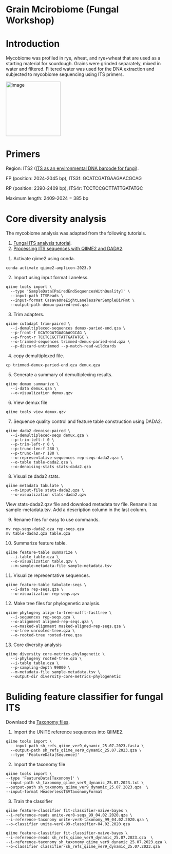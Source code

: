 # Grain Mcirobiome (Fungal Workshop)

# Introduction
Mycobiome was profiled in rye, wheat, and rye+wheat that are used as a starting material for sourdough. Grains were grinded separately, mixed in water and filtered. Filtered water was used for the DNA extraction and subjected to mycobiome sequencing using ITS primers.

<img width="170" alt="image" src="https://github.com/vetrabindra01/YorkCollege-Grain-Mcirobiome-Fungal-Workshop/assets/97687143/9fb51be3-a978-4d4e-9a22-d58ac7634bf9">

# Primers

Region: ITS2 ([ITS as an environmental DNA barcode for fungi](https://bmcmicrobiol.biomedcentral.com/articles/10.1186/1471-2180-10-189)).

FP (position: 2024-2045 bp), ITS3f: GCATCGATGAAGAACGCAG

RP (position: 2390-2409 bp), ITS4r: TCCTCCGCTTATTGATATGC

Maximum length: 2409-2024 = 385 bp

# Core diversity analysis
The mycobiome analysis was adapted from the following tutorials.
1. [Fungal ITS analysis tutorial](https://forum.qiime2.org/t/fungal-its-analysis-tutorial/7351).
2. [Processing ITS sequences with QIIME2 and DADA2](https://john-quensen.com/tutorials/processing-its-sequences-with-qiime2-and-dada2/).


1) Activate qiime2 using conda.
```
conda activate qiime2-amplicon-2023.9
```
2) Import using input format Laneless.
```
qiime tools import \
  --type 'SampleData[PairedEndSequencesWithQuality]' \
  --input-path ITSReads \
  --input-format CasavaOneEightLanelessPerSampleDirFmt \
  --output-path demux-paired-end.qza
```
3) Trim adapters.
```
qiime cutadapt trim-paired \
  --i-demultiplexed-sequences demux-paried-end.qza \
  --p-front-f GCATCGATGAAGAACGCAG \
  --p-front-r TCCTCCGCTTATTGATATGC \
  --o-trimmed-sequences trimmed-demux-paried-end.qza \
  --p-discard-untrimmed --p-match-read-wildcards    
```
4) copy demultiplexed file.
```
cp trimmed-demux-paried-end.qza demux.qza 
```
5) Generate a summary of demultiplexing results.
```
qiime demux summarize \
  --i-data demux.qza \
  --o-visualization demux.qzv
```
6) View demux file
```
qiime tools view demux.qzv
```
7) Sequence quality control and feature table construction using DADA2.
```
qiime dada2 denoise-paired \
  --i-demultiplexed-seqs demux.qza \
  --p-trim-left-f 0 \
  --p-trim-left-r 0 \
  --p-trunc-len-f 280 \
  --p-trunc-len-r 180 \
  --o-representative-sequences rep-seqs-dada2.qza \
  --o-table table-dada2.qza \
  --o-denoising-stats stats-dada2.qza
```
8) Visualize dada2 stats.
```
qiime metadata tabulate \
  --m-input-file stats-dada2.qza \
  --o-visualization stats-dada2.qzv
```
View stats-dada2.qzv file and download metadata tsv file. Rename it as sample-metadata.tsv. Add a description column in the last column.

9) Rename files for easy to use commands.
```
mv rep-seqs-dada2.qza rep-seqs.qza
mv table-dada2.qza table.qza
```

10) Summarize feature table.
```
qiime feature-table summarize \
  --i-table table.qza \
  --o-visualization table.qzv \
  --m-sample-metadata-file sample-metadata.tsv
```
11) Visualize representative sequences.
```
qiime feature-table tabulate-seqs \
  --i-data rep-seqs.qza \
  --o-visualization rep-seqs.qzv
```
12) Make tree files for phylogenetic analysis.
```
qiime phylogeny align-to-tree-mafft-fasttree \
  --i-sequences rep-seqs.qza \
  --o-alignment aligned-rep-seqs.qza \
  --o-masked-alignment masked-aligned-rep-seqs.qza \
  --o-tree unrooted-tree.qza \
  --o-rooted-tree rooted-tree.qza
```
13) Core diversity analysis
```
qiime diversity core-metrics-phylogenetic \
  --i-phylogeny rooted-tree.qza \
  --i-table table.qza \
  --p-sampling-depth 99000 \
  --m-metadata-file sample-metadata.tsv \
  --output-dir diversity-core-metrics-phylogenetic
```

# Buliding feature classifier for fungal ITS

Downlaod the [Taxonomy files](https://unite.ut.ee/repository.php).
1) Import the UNITE reference sequences into QIIME2.
```
qiime tools import \
  --input-path sh_refs_qiime_ver9_dynamic_25.07.2023.fasta \
  --output-path sh_refs_qiime_ver9_dynamic_25.07.2023.qza \
  --type 'FeatureData[Sequence]'
```
2) Import the taxonomy file
```
qiime tools import \
--type 'FeatureData[Taxonomy]' \
--input-path sh_taxonomy_qiime_ver9_dynamic_25.07.2023.txt \
--output-path sh_taxonomy_qiime_ver9_dynamic_25.07.2023.qza  \
--input-format HeaderlessTSVTaxonomyFormat
```
3) Train the classifier
```
qiime feature-classifier fit-classifier-naive-bayes \
--i-reference-reads unite-ver8-seqs_99_04.02.2020.qza \
--i-reference-taxonomy unite-ver8-taxonomy_99_04.02.2020.qza \
--o-classifier unite-ver8-99-classifier-04.02.2020.qza
```
```
qiime feature-classifier fit-classifier-naive-bayes \
--i-reference-reads sh_refs_qiime_ver9_dynamic_25.07.2023.qza  \
--i-reference-taxonomy sh_taxonomy_qiime_ver9_dynamic_25.07.2023.qza \
--o-classifier classifier-sh_refs_qiime_ver9_dynamic_25.07.2023.qza
```


















